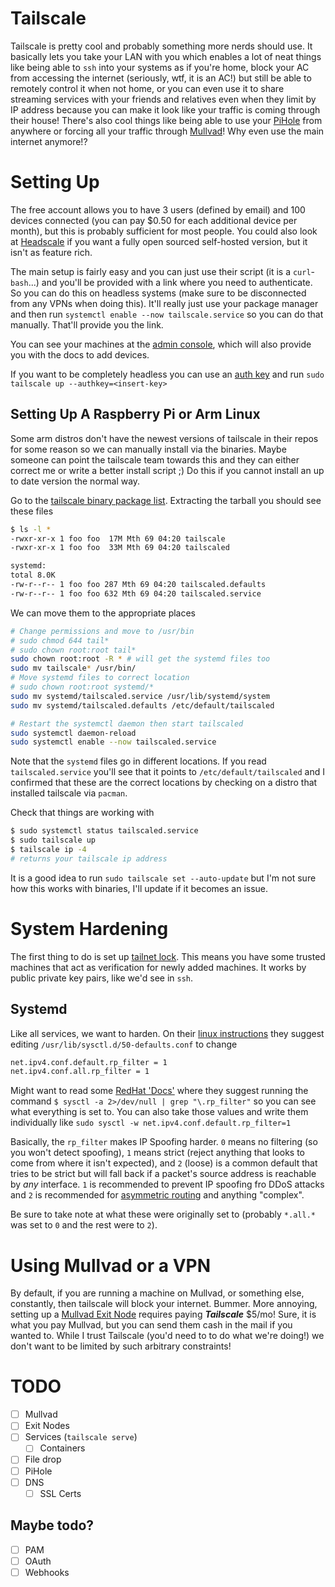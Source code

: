 # Tailscale
Tailscale is pretty cool and probably something more nerds should use.
It basically lets you take your LAN with you which enables a lot of neat things
like being able to `ssh` into your systems as if you're home, block your AC from
accessing the internet (seriously, wtf, it is an AC!) but still be able to
remotely control it when not home, or you can even use it to share streaming
services with your friends and relatives even when they limit by IP address
because you can make it look like your traffic is coming through their house!
There's also cool things like being able to use your
[PiHole](https://pi-hole.net/) from anywhere or forcing all your traffic through
[Mullvad](https://mullvad.net)!
Why even use the main internet anymore!?

# Setting Up
The free account allows you to have 3 users (defined by email) and 100 devices
connected (you can pay $0.50 for each additional device per month), but this is
probably sufficient for most people. 
You could also look at [Headscale](https://headscale.net/) if you want a fully
open sourced self-hosted version, but it isn't as feature rich.

The main setup is fairly easy and you can just use their script (it is a
`curl`-`bash`...) and you'll be provided with a link where you need to
authenticate. So you can do this on headless systems (make sure to be
disconnected from any VPNs when doing this). It'll really just use your package
manager and then run `systemctl enable --now tailscale.service` so you can do
that manually. That'll provide you the link.

You can see your machines at the [admin
console](https://login.tailscale.com/admin/machines), which will also provide
you with the docs to add devices. 

If you want to be completely headless you can use an [auth
key](https://tailscale.com/kb/1085/auth-keys) and run 
`sudo tailscale up --authkey=<insert-key>`

## Setting Up A Raspberry Pi or Arm Linux
Some arm distros don't have the newest versions of tailscale in their repos for
some reason so we can manually install via the binaries.
Maybe someone can point the tailscale team towards this and they can either
correct me or write a better install script ;)
Do this if you cannot install an up to date version the normal way.

Go to the [tailscale binary package
list](https://pkgs.tailscale.com/stable/#static).
Extracting the tarball you should see these files

```bash
$ ls -l *
-rwxr-xr-x 1 foo foo  17M Mth 69 04:20 tailscale
-rwxr-xr-x 1 foo foo  33M Mth 69 04:20 tailscaled

systemd:
total 8.0K
-rw-r--r-- 1 foo foo 287 Mth 69 04:20 tailscaled.defaults
-rw-r--r-- 1 foo foo 632 Mth 69 04:20 tailscaled.service
```

We can move them to the appropriate places

```bash
# Change permissions and move to /usr/bin
# sudo chmod 644 tail* 
# sudo chown root:root tail*
sudo chown root:root -R * # will get the systemd files too
sudo mv tailscale* /usr/bin/
# Move systemd files to correct location
# sudo chown root:root systemd/*
sudo mv systemd/tailscaled.service /usr/lib/systemd/system
sudo mv systemd/tailscaled.defaults /etc/default/tailscaled

# Restart the systemctl daemon then start tailscaled
sudo systemctl daemon-reload
sudo systemctl enable --now tailscaled.service
```

Note that the `systemd` files go in different locations. If you read
`tailscaled.service` you'll see that it points to `/etc/default/tailscaled` and
I confirmed that these are the correct locations by checking on a distro that
installed tailscale via `pacman`.

Check that things are working with

```bash
$ sudo systemctl status tailscaled.service
$ sudo tailscale up
$ tailscale ip -4
# returns your tailscale ip address
```

It is a good idea to run `sudo tailscale set --auto-update` but I'm not sure how
this works with binaries, I'll update if it becomes an issue.


# System Hardening
The first thing to do is set up [tailnet lock](https://tailscale.com/kb/1226/tailnet-lock). This means you have some trusted
machines that act as verification for newly added machines.
It works by public private key pairs, like we'd see in `ssh`.

## Systemd
Like all services, we want to harden.
On their [linux instructions](https://tailscale.com/kb/1036/install-arch) they
suggest editing `/usr/lib/sysctl.d/50-defaults.conf` to change 
```bash
net.ipv4.conf.default.rp_filter = 1
net.ipv4.conf.all.rp_filter = 1
```

Might want to read some [RedHat
'Docs'](https://access.redhat.com/solutions/53031) where they suggest running
the command `$ sysctl -a 2>/dev/null | grep "\.rp_filter"` so you can see what
everything is set to.
You can also take those values and write them individually like `sudo sysctl -w
net.ipv4.conf.default.rp_filter=1`

Basically, the `rp_filter` makes IP Spoofing harder. `0` means no filtering (so
you won't detect spoofing), `1` means strict (reject anything that looks to come
from where it isn't expected), and `2` (loose) is a common default that tries to be
strict but will fall back if a packet's source address is reachable by *any*
interface. `1` is recommended to prevent IP spoofing fro DDoS attacks and `2` is
recommended for [asymmetric routing](https://support.riverbed.com/bin/support/static/pcr9vojfp932f0gmdicklcnkmq/html/iu06209f7na4qeqjk1le65qpu2/sh_ex_5.5_ug_html/index.html#page/sh_ex_5.5_ug_html/setupAdvNet_asymmetric.html) 
and anything "complex".

Be sure to take note at what these were originally set to (probably `*.all.*`
was set to `0` and the rest were to `2`).

# Using Mullvad or a VPN
By default, if you are running a machine on Mullvad, or something else,
constantly, then tailscale will block your internet.
Bummer. 
More annoying, setting up a [Mullvad Exit
Node](https://tailscale.com/kb/1258/mullvad-exit-nodes) requires paying
***Tailscale*** $5/mo!
Sure, it is what you pay Mullvad, but you can send them cash in the mail if
you wanted to.
While I trust Tailscale (you'd need to to do what we're doing!) we don't want to
be limited by such arbitrary constraints! 


# TODO
- [ ] Mullvad 
- [ ] Exit Nodes
- [ ] Services (`tailscale serve`)
    - [ ] Containers
- [ ] File drop
- [ ] PiHole
- [ ] DNS
    - [ ] SSL Certs

## Maybe todo?
- [ ] PAM
- [ ] OAuth
- [ ] Webhooks 
